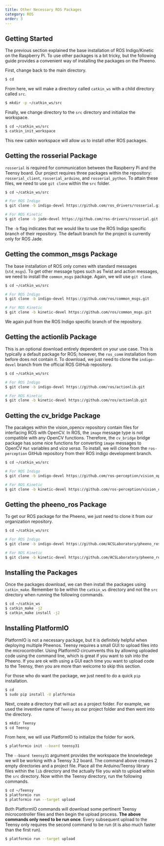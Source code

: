 ```yaml
---
title: Other Necessary ROS Packages
category: ROS
order: 3
---
```


## Getting Started

The previous section explained the base installation of ROS Indigo/Kinetic on the Raspberry Pi. To use other packages is a bit tricky, but the following guide provides a convenient way of installing the packages on the Pheeno.

First, change back to the main directory.

```bash
$ cd
```

From here, we will make a directory called `catkin_ws` with a child directory called `src`.

```bash
$ mkdir -p ~/catkin_ws/src
```

Finally, we change directory to the `src` directory and initialize the workspace.

```bash
$ cd ~/catkin_ws/src
$ catkin_init_workspace
```

This new catkin workspace will allow us to install other ROS packages.


## Getting the rosserial Package

`rosserial` is required for communication between the Raspberry Pi and the Teensy board. Our project requires three packages within the repository: `rosserial_client`, `rosserial_arduino`, and `rosserial_python`. To attain these files, we need to use `git clone` within the `src` folder.

```bash
$ cd ~/catkin_ws/src

# For ROS Indigo
$ git clone -b indigo-devel https://github.com/ros_drivers/rosserial.git

# For ROS Kinetic
$ git clone -b jade-devel https://github.com/ros-drivers/rosserial.git
```

The `-b` flag indicates that we would like to use the ROS Indigo specific branch of their repository. The default branch for the project is currently only for ROS Jade.


## Getting the common_msgs Package

The base installation of ROS only comes with standard messages (`std_msgs`). To get other message types such as Twist and action messages, we need to install the `common_msgs` package. Again, we will use `git clone`.

```bash
$ cd ~/catkin_ws/src

# For ROS Indigo
$ git clone -b indigo-devel https://github.com/ros/common_msgs.git

# For ROS Kinetic
$ git clone -b kinetic-devel https://github.com/ros/common_msgs.git
```

We again pull from the ROS Indigo specific branch of the repository.


## Getting the actionlib Package

This is an optional download entirely dependent on your use case. This is typically a default package for ROS; however, the `ros_comm` installation from before does not contain it. To download, we just need to clone the `indigo-devel` branch from the official ROS GitHub repository.

```bash
$ cd ~/catkin_ws/src

# For ROS Indigo
$ git clone -b indigo-devel https://github.com/ros/actionlib.git

# For ROS Kinetic
$ git clone -b kinetic-devel https://github.com/ros/actionlib.git
```


## Getting the cv_bridge Package

The pacakges within the vision_opencv repository contain files for interfacing ROS with OpenCV. In ROS, the `image` message type is not compatible with any OpenCV functions. Therefore, the `cv_bridge` bridge package has some nice functions for converting `image` messages to OpenCV `Mat` variables and *vica versa*. To install, we will clone from the `ros-perception` GitHub repository from their ROS indigo development branch.

```bash
$ cd ~/catkin_ws/src

# For ROS Indigo
$ git clone -b indigo-devel https://github.com/ros-perception/vision_opencv.git

# For ROS Kinetic
$ git clone -b kinetic-devel https://github.com/ros-perception/vision_opencv.git
```


## Getting the pheeno_ros Package

To get our ROS package for the Pheeno, we just need to clone it from our organization repository.

```bash
$ cd ~/catkin_ws/src

# For ROS Indigo
$ git clone -b indigo-devel https://github.com/ACSLaboratory/pheeno_ros.git

# For ROS Kinetic
$ git clone -b kinetic-devel https://github.com/ACSLaboratory/pheeno_ros.git
```


## Installing the Packages

Once the packages download, we can then install the packages using `catkin_make`. Remember to be within the `catkin_ws` directory and not the `src` directory when running the following commands.

```bash
$ cd ~/catkin_ws
$ catkin_make -j2
$ catkin_make install -j2
```


## Installing PlatformIO

PlatformIO is not a necessary package, but it is definitely helpful when deploying multiple Pheenos. Teensy requires a small GUI to upload files into the microcontroller. Using PlatformIO circumvents this by allowing uploaded code using the command line, which is great if you want to ssh into the Pheeno. If you are ok with using a GUI each time you want to upload code to the Teensy, then you are more than welcome to skip this section.

For those who do want the package, we just need to do a quick `pip` installation.

```bash
$ cd
$ sudo pip install -U platformio
```


Next, create a directory that will act as a project folder. For example, we used the inventive name of `Teensy` as our project folder and then went into the directory.

```bash
$ mkdir Teensy
$ cd Teensy
```


From here, we will use PlatformIO to initialize the folder for work.

```bash
$ platformio init --board teensy31
```


The `--board teensy31` argument provides the workspace the knowledege we will be working with a Teensy 3.2 board. The command above creates 2 empty directories and a project file. Place all the Arduino/Teensy library files within the `lib` directory and the actually file you wish to upload within the `src` directory. Now within the Teensy directory, run the following commands.

```bash
$ cd ~/Teensy
$ platformio run
$ platformio run --target upload
```


Both PlatformIO commands will download some pertinent Teensy microcontroller files and then begin the upload process. **The above commands only need to be run once**. Every subsequent upload to the Teensy only requires the second command to be run (it is also much faster than the first run).

```bash
$ platformio run --target upload
```
